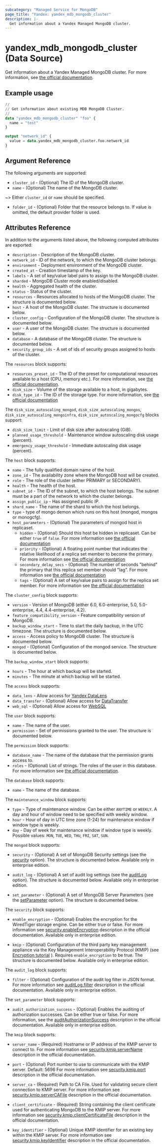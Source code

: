 ```yaml
---
subcategory: "Managed Service for MongoDB"
page_title: "Yandex: yandex_mdb_mongodb_cluster"
description: |-
  Get information about a Yandex Managed MongoDB cluster.
---
```


# yandex_mdb_mongodb_cluster (Data Source)

Get information about a Yandex Managed MongoDB cluster. For more information, see [the official documentation](https://yandex.cloud/docs/managed-mongodb/concepts).

## Example usage

```terraform
//
// Get information about existing MDB MongoDB Cluster.
//
data "yandex_mdb_mongodb_cluster" "foo" {
  name = "test"
}

output "network_id" {
  value = data.yandex_mdb_mongodb_cluster.foo.network_id
}
```

## Argument Reference

The following arguments are supported:

* `cluster_id` - (Optional) The ID of the MongoDB cluster.
* `name` - (Optional) The name of the MongoDB cluster.

~> Either `cluster_id` or `name` should be specified.

* `folder_id` - (Optional) Folder that the resource belongs to. If value is omitted, the default provider folder is used.

## Attributes Reference

In addition to the arguments listed above, the following computed attributes are exported:

* `description` - Description of the MongoDB cluster.
* `network_id` - ID of the network, to which the MongoDB cluster belongs.
* `environment` - Deployment environment of the MongoDB cluster.
* `created_at` - Creation timestamp of the key.
* `labels` - A set of key/value label pairs to assign to the MongoDB cluster.
* `sharded` - MongoDB Cluster mode enabled/disabled.
* `health` - Aggregated health of the cluster.
* `status` - Status of the cluster.
* `resources` - Resources allocated to hosts of the MongoDB cluster. The structure is documented below.
* `host` - A host of the MongoDB cluster. The structure is documented below.
* `cluster_config` - Configuration of the MongoDB cluster. The structure is documented below.
* `user` - A user of the MongoDB cluster. The structure is documented below.
* `database` - A database of the MongoDB cluster. The structure is documented below.
* `security_group_ids` - A set of ids of security groups assigned to hosts of the cluster.

The `resources` block supports:

* `resources_preset_id` - The ID of the preset for computational resources available to a host (CPU, memory etc.). For more information, see [the official documentation](https://yandex.cloud/docs/managed-mongodb/concepts/instance-types).
* `disk_size` - Volume of the storage available to a host, in gigabytes.
* `disk_type_id` - The ID of the storage type. For more information, see [the official documentation](https://yandex.cloud/docs/managed-mongodb/concepts/storage)

The `disk_size_autoscaling_mongod`, `disk_size_autoscaling_mongos`, `disk_size_autoscaling_mongoinfra`, `disk_size_autoscaling_mongocfg` blocks support:

* `disk_size_limit` - Limit of disk size after autoscaling (GiB).
* `planned_usage_threshold` - Maintenance window autoscaling disk usage (percent).
* `emergency_usage_threshold` - Immediate autoscaling disk usage (percent).

The `host` block supports:

* `name` - The fully qualified domain name of the host.
* `zone_id` - The availability zone where the MongoDB host will be created.
* `role` - The role of the cluster (either PRIMARY or SECONDARY).
* `health` - The health of the host.
* `subnet_id` - The ID of the subnet, to which the host belongs. The subnet must be a part of the network to which the cluster belongs.
* `assign_public_ip` - Has assigned public IP.
* `shard_name` - The name of the shard to which the host belongs.
* `type` - type of mongo demon which runs on this host (mongod, mongos or monogcfg).
* `host_parameters` - (Optional) The parameters of mongod host in replicaset.
  - `hidden` - (Optional) Should this host be hidden in replicaset. Can be either `true` of `false`. For more information see [the official documentation](https://www.mongodb.com/docs/current/reference/replica-configuration/#mongodb-rsconf-rsconf.members-n-.hidden)
  - `priority` - (Optional) A floating point number that indicates the relative likelihood of a replica set member to become the primary. For more information see [the official documentation](https://www.mongodb.com/docs/current/reference/replica-configuration/#mongodb-rsconf-rsconf.members-n-.priority)
  - `secondary_delay_secs` - (Optional) The number of seconds "behind" the primary that this replica set member should "lag". For more information see [the official documentation](https://www.mongodb.com/docs/current/reference/replica-configuration/#mongodb-rsconf-rsconf.members-n-.secondaryDelaySecs)
  - `tags` - (Optional) A set of key/value pairs to assign for the replica set member. For more information see [the official documentation](https://www.mongodb.com/docs/current/reference/replica-configuration/#mongodb-rsconf-rsconf.members-n-.tags)

The `cluster_config` block supports:

* `version` - Version of MongoDB (either 6.0, 6.0-enterprise, 5.0, 5.0-enterprise, 4.4, 4.4-enterprise, 4.2).
* `feature_compatibility_version` - Feature compatibility version of MongoDB.
* `backup_window_start` - Time to start the daily backup, in the UTC timezone. The structure is documented below.
* `access` - Access policy to MongoDB cluster. The structure is documented below.
* `mongod` - (Optional) Configuration of the mongod service. The structure is documented below.

The `backup_window_start` block supports:

* `hours` - The hour at which backup will be started.
* `minutes` - The minute at which backup will be started.

The `access` block supports:

* `data_lens` - Allow access for [Yandex DataLens](https://yandex.cloud/services/datalens)
* `data_transfer` - (Optional) Allow access for [DataTransfer](https://yandex.cloud/services/data-transfer)
* `web_sql` - (Optional) Allow access for [WebSQL](https://yandex.cloud/docs/websql/)

The `user` block supports:

* `name` - The name of the user.
* `permission` - Set of permissions granted to the user. The structure is documented below.

The `permission` block supports:

* `database_name` - The name of the database that the permission grants access to.
* `roles` - (Optional) List of strings. The roles of the user in this database. For more information see [the official documentation](https://yandex.cloud/docs/managed-mongodb/concepts/users-and-roles).

The `database` block supports:

* `name` - The name of the database.

The `maintenance_window` block supports:

* `type` - Type of maintenance window. Can be either `ANYTIME` or `WEEKLY`. A day and hour of window need to be specified with weekly window.
* `hour` - Hour of day in UTC time zone (1-24) for maintenance window if window type is weekly.
* `day` - Day of week for maintenance window if window type is weekly. Possible values: `MON`, `TUE`, `WED`, `THU`, `FRI`, `SAT`, `SUN`.

The `mongod` block supports:

* `security` - (Optional) A set of MongoDB Security settings (see the [security](https://www.mongodb.com/docs/manual/reference/configuration-options/#security-options) option). The structure is documented below. Available only in enterprise edition.

* `audit_log` - (Optional) A set of audit log settings (see the [auditLog](https://www.mongodb.com/docs/manual/reference/configuration-options/#auditlog-options) option). The structure is documented below. Available only in enterprise edition.

* `set_parameter` - (Optional) A set of MongoDB Server Parameters (see the [setParameter](https://www.mongodb.com/docs/manual/reference/configuration-options/#setparameter-option) option). The structure is documented below.

The `security` block supports:

* `enable_encryption` - (Optional) Enables the encryption for the WiredTiger storage engine. Can be either true or false. For more information see [security.enableEncryption](https://www.mongodb.com/docs/manual/reference/configuration-options/#mongodb-setting-security.enableEncryption) description in the official documentation. Available only in enterprise edition.

* `kmip` - (Optional) Configuration of the third party key management appliance via the Key Management Interoperability Protocol (KMIP) (see [Encryption tutorial](https://www.mongodb.com/docs/rapid/tutorial/configure-encryption) ). Requires `enable_encryption` to be true. The structure is documented below. Available only in enterprise edition.

The `audit_log` block supports:

* `filter` - (Optional) Configuration of the audit log filter in JSON format. For more information see [auditLog.filter](https://www.mongodb.com/docs/manual/reference/configuration-options/#mongodb-setting-auditLog.filter) description in the official documentation. Available only in enterprise edition.

The `set_parameter` block supports:

* `audit_authorization_success` - (Optional) Enables the auditing of authorization successes. Can be either true or false. For more information, see the [auditAuthorizationSuccess](https://www.mongodb.com/docs/manual/reference/parameters/#mongodb-parameter-param.auditAuthorizationSuccess) description in the official documentation. Available only in enterprise edition.

The `kmip` block supports:

* `server_name` - (Required) Hostname or IP address of the KMIP server to connect to. For more information see [security.kmip.serverName](https://www.mongodb.com/docs/manual/reference/configuration-options/#mongodb-setting-security.kmip.serverName) description in the official documentation.

* `port` - (Optional) Port number to use to communicate with the KMIP server. Default: 5696 For more information see [security.kmip.port](https://www.mongodb.com/docs/manual/reference/configuration-options/#mongodb-setting-security.kmip.port) description in the official documentation.

* `server_ca` - (Required) Path to CA File. Used for validating secure client connection to KMIP server. For more information see [security.kmip.serverCAFile](https://www.mongodb.com/docs/manual/reference/configuration-options/#mongodb-setting-security.kmip.serverCAFile) description in the official documentation.

* `client_certificate` - (Required) String containing the client certificate used for authenticating MongoDB to the KMIP server. For more information see [security.kmip.clientCertificateFile](https://www.mongodb.com/docs/manual/reference/configuration-options/#mongodb-setting-security.kmip.clientCertificateFile) description in the official documentation.

* `key_identifier` - (Optional) Unique KMIP identifier for an existing key within the KMIP server. For more information see [security.kmip.keyIdentifier](https://www.mongodb.com/docs/manual/reference/configuration-options/#mongodb-setting-security.kmip.keyIdentifier) description in the official documentation.
